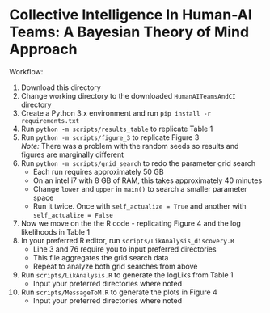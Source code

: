 # Collective Intelligence In Human-AI Teams: A Bayesian Theory of Mind Approach

Workflow:
1. Download this directory
1. Change working directory to the downloaded `HumanAITeamsAndCI` directory
1. Create a Python 3.x environment and run `pip install -r requirements.txt`
1. Run `python -m scripts/results_table` to replicate Table 1  
1. Run `python -m scripts/figure_3` to replicate Figure 3  
        *Note:* There was a problem with the random seeds so results and figures are marginally different
1. Run `python -m scripts/grid_search` to redo the parameter grid search  
    - Each run requires approximately 50 GB
    - On an intel i7 with 8 GB of RAM, this takes approximately 40 minutes
    - Change `lower` and `upper` in `main()` to search a smaller parameter space
    - Run it twice. Once with  `self_actualize = True` and another with `self_actualize = False`
1. Now we move on the the R code - replicating Figure 4 and the log likelihoods in Table 1
1. In your preferred R editor, run `scripts/LikAnalysis_discovery.R`
    - Line 3 and 76 require you to input preferred directories
    - This file aggregates the grid search data
    - Repeat to analyze both grid searches from above
1. Run `scripts/LikAnalysis.R` to generate the logLiks from Table 1
    - Input your preferred directories where noted
1. Run `scripts/MessageToM.R` to generate the plots in Figure 4
    - Input your preferred directories where noted
  